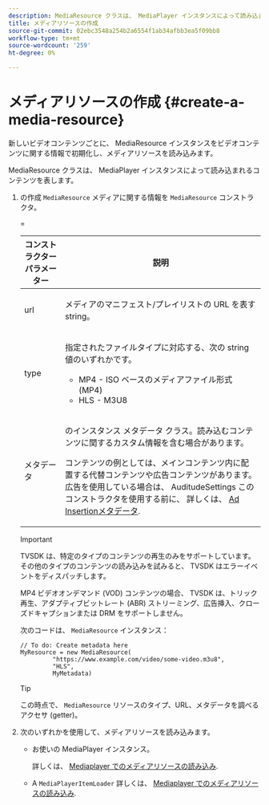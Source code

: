 ```yaml
---
description: MediaResource クラスは、 MediaPlayer インスタンスによって読み込まれるコンテンツを表します。
title: メディアリソースの作成
source-git-commit: 02ebc3548a254b2a6554f1ab34afbb3ea5f09bb8
workflow-type: tm+mt
source-wordcount: '259'
ht-degree: 0%

---
```


# メディアリソースの作成 {#create-a-media-resource}

新しいビデオコンテンツごとに、 MediaResource インスタンスをビデオコンテンツに関する情報で初期化し、メディアリソースを読み込みます。

MediaResource クラスは、 MediaPlayer インスタンスによって読み込まれるコンテンツを表します。

1. の作成 `MediaResource` メディアに関する情報を `MediaResource` コンストラクタ。

   <table id="table_DD0D5D9129D54F73881399B9B4FF546A"> 
    <thead> 
      <tr> 
      <th colname="col1" class="entry"> コンストラクターパラメーター </th> 
      <th colname="col2" class="entry"> 説明 </th> 
      </tr>
    </thead>
    =<tbody> 
      <tr> 
      <td colname="col1"><span class="codeph"> url</span> </td> 
      <td colname="col2"> <p>メディアのマニフェスト/プレイリストの URL を表す string。 </p> </td> 
      </tr> 
      <tr> 
      <td colname="col1"><span class="codeph"> type</span> </td> 
      <td colname="col2"> <p>指定されたファイルタイプに対応する、次の string 値のいずれかです。 
        <ul id="ul_7512E90B7B294EF9BFBA2D68DE678CBB"> 
        <li id="li_AA84434E84184A3D909552794B425ABD"><span class="codeph"> MP4</span> - ISO ベースのメディアファイル形式 (MP4) </li> 
        <li id="li_8A2F3752569344B59EE30303A8393488"><span class="codeph"> HLS</span> - M3U8 </li> 
        </ul> </p> </td> 
      </tr> 
      <tr> 
      <td colname="col1"><span class="codeph"> メタデータ</span> </td> 
      <td colname="col2"> <p>のインスタンス <span class="codeph"> メタデータ</span> クラス。読み込むコンテンツに関するカスタム情報を含む場合があります。 </p> <p>コンテンツの例としては、メインコンテンツ内に配置する代替コンテンツや広告コンテンツがあります。 広告を使用している場合は、 <span class="codeph"> AuditudeSettings</span> このコンストラクタを使用する前に、 詳しくは、 <a href="../../../tvsdk-1.4-for-desktop-hls/ad-insertion/ad-insertion-metadata/c-psdk-dhls-1.4-ad-insertion-metadata.md" format="dita" scope="local"> Ad Insertionメタデータ</a>. </p> </td> 
      </tr> 
    </tbody> 
   </table>

   >[!IMPORTANT]
   >
   >TVSDK は、特定のタイプのコンテンツの再生のみをサポートしています。 その他のタイプのコンテンツの読み込みを試みると、 TVSDK はエラーイベントをディスパッチします。
   >
   >MP4 ビデオオンデマンド (VOD) コンテンツの場合、 TVSDK は、トリック再生、アダプティブビットレート (ABR) ストリーミング、広告挿入、クローズドキャプションまたは DRM をサポートしません。

   次のコードは、 `MediaResource` インスタンス：

   ```
   // To do: Create metadata here
   MyResource = new MediaResource(
            "https://www.example.com/video/some-video.m3u8", 
            "HLS",
            MyMetadata)
   ```

   >[!TIP]
   >
   >この時点で、 `MediaResource` リソースのタイプ、URL、メタデータを調べるアクセサ (getter)。

1. 次のいずれかを使用して、メディアリソースを読み込みます。

   * お使いの MediaPlayer インスタンス。

     詳しくは、 [Mediaplayer でのメディアリソースの読み込み](../../../tvsdk-1.4-for-desktop-hls/t-psdk-dhls-1.4-configure/c-psdk-dhls-1.4-mediaplayer-initialize-for-video/t-psdk-dhls-1.4-media-resource-load.md).
   * A `MediaPlayerItemLoader` 詳しくは、 [Mediaplayer でのメディアリソースの読み込み](../../../tvsdk-1.4-for-desktop-hls/t-psdk-dhls-1.4-configure/c-psdk-dhls-1.4-mediaplayer-initialize-for-video/t-psdk-dhls-1.4-media-resource-load.md).
